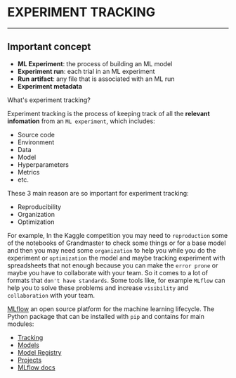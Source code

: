 # EXPERIMENT TRACKING
---

## Important concept

* **ML Experiment**: the process of building an ML model
* **Experiment run**: each trial in an ML experiment
* **Run artifact**: any file that is associated with an ML run
* **Experiment metadata**

What's experiment tracking?

Experiment tracking is the process of keeping track of all the **relevant infomation** from an `ML experiment`, which includes:
* Source code
* Environment
* Data
* Model
* Hyperparameters
* Metrics
* etc.

These 3 main reason are so important for experiment tracking:
* Reproducibility
* Organization
* Optimization

For example, In the Kaggle competition you may need to `reproduction` some of the notebooks of Grandmaster to check some things or for a base model and then you may need some `organization` to help you while you do the experiment or `optimization` the model and maybe tracking experiment with spreadsheets that not enough because you can make the `error prone` or maybe you have to collaborate with your team. So it comes to a lot of formats that `don't have standards`. Some tools like, for example `MLflow` can help you to solve these problems and increase `visibility` and `collaboration` with your team.

[MLflow](https://mlflow.org/) an open source platform for the machine learning lifecycle. The Python package that can be installed with `pip` and contains for main modules:
* [Tracking](https://mlflow.org/docs/latest/tracking.html)
* [Models](https://mlflow.org/docs/latest/models.html)
* [Model Registry](https://mlflow.org/docs/latest/model-registry.html)
* [Projects](https://mlflow.org/docs/latest/projects.html)
* [MLflow docs](https://mlflow.org/docs/latest/index.html)



